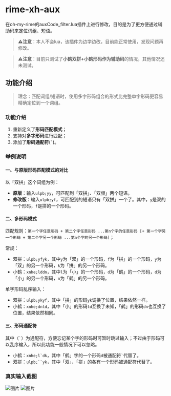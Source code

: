 # rime-xh-aux
在oh-my-rime的auxCode_filter.lua插件上进行修改，目的是为了更方便通过辅助码来定位词组、短语。

> ⚠️**注意**：本人不会lua，该插件为边学边改，目前能正常使用，发现问题再修改。

> ⚠️**注意**：目前只测试了**小鹤双拼+小鹤形码作为辅助码**的情况，其他情况还未测试。

## 功能介绍
> 理念：匹配词组/短语时，使用多字形码组合的形式比完整单字形码更容易精确定位到一个词组。

### 功能介绍
1. 重新定义了**形码匹配模式**；
2. 支持对**多字形码**进行匹配；
3. 添加了**形码通配符**(`` ` ``)。

### 举例说明
#### 一、与原版形码匹配模式的对比
以「双拼」这个词组为例：
- **原版**：输入`ulpb;yy`，可匹配到「双拼」、「双频」两个短语。
- **修改版**：输入`ulpb;yf`，可匹配到的短语只有「双拼」一个了。其中，`y`是双的一个形码，`f`是拼的一个形码。

#### 二、多形码模式
匹配规则：`第一个字任意形码 + 第二个字任意形码 ...第n个字的任意形码 [+ 第一个字另一个形码 + 第二个字另一个形码 ...第n个字的另一个形码]`；

常规：
- 双拼：`ulpb;yfyk`，其中`y`为「双」的一个形码，`f`为「拼」的一个形码，`y`为「双」的另一个形码，`k`为「拼」的另一个形码。
- 小鹤：`xnhe;lddn`，其中`l`为「小」的一个形码，`d`为「鹤」的一个形码，`d`为「小」的另一个形码，`n`为「鹤」的另一个形码。

单字形码乱序输入：
- 双拼：`ulpb;ykyf`，其中「拼」的形码`yk`调换了位置，结果依然一样。
- 小鹤：`xnhe;dnld`，其中「小」的形码`ld`互换了未知，「鹤」的形码`dn`也互换了位置，结果依然相同。

#### 三、形码通配符
其中（`` ` ``）为通配符，方便忘记某个字的形码时可暂时跳过输入；不过由于形码可以乱序输入，所以此功能一般情况下可以忽略。
- 小鹤：``xnhe;l`dk``，其中「鹤」字的一个形码`d`被通配符`` ` ``代替了。
- 双拼：```ulpb;``yk```，其中「双」、「拼」的各有一个形码被通配符代替了。

### 真实输入截图
![图片](https://github.com/user-attachments/assets/afdcecc5-f0b9-43c8-8ee0-cbb0273011ef)
![图片](https://github.com/user-attachments/assets/3fa58ab2-87aa-4a1b-8660-59487dab7088)

